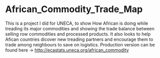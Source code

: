 # African_Commodity_Trade_Map
This is a project I  did for UNECA, to show How African is doing while treading its major commodities and showing the trade balance between selling row commodities and processed products.
It also looks to help Afican countries dicover new treading partners and encourage them to trade among neighbours to save on logistics. 
Production version can be found here -> http://ecastats.uneca.org/african_commodity
